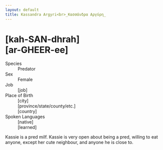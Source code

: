 ```yaml
---
layout: default
title: Kassandra Argyri<br>_Κασσάνδρα Αργύρη_
---
```

# [kah-SAN-dhrah]<br>[ar-GHEER-ee]
<dl>
<dt>Species</dt>
<dd>Predator</dd>
<dt>Sex</dt>
<dd>Female</dd>
<dt>Job</dt>
<dd>[job]</dd>
<dt>Place of Birth</dt>
<dd>[city]</dd>
<dd>[province/state/county/etc.]</dd>
<dd>[country]</dd>
<dt>Spoken Languages</dt>
<dd>[native]</dd>
<dd>[learned]</dd>
</dl>

Kassie is a pred milf. Kassie is very open about being a pred, willing to eat anyone, except her cute neighbour, and anyone he is close to.
